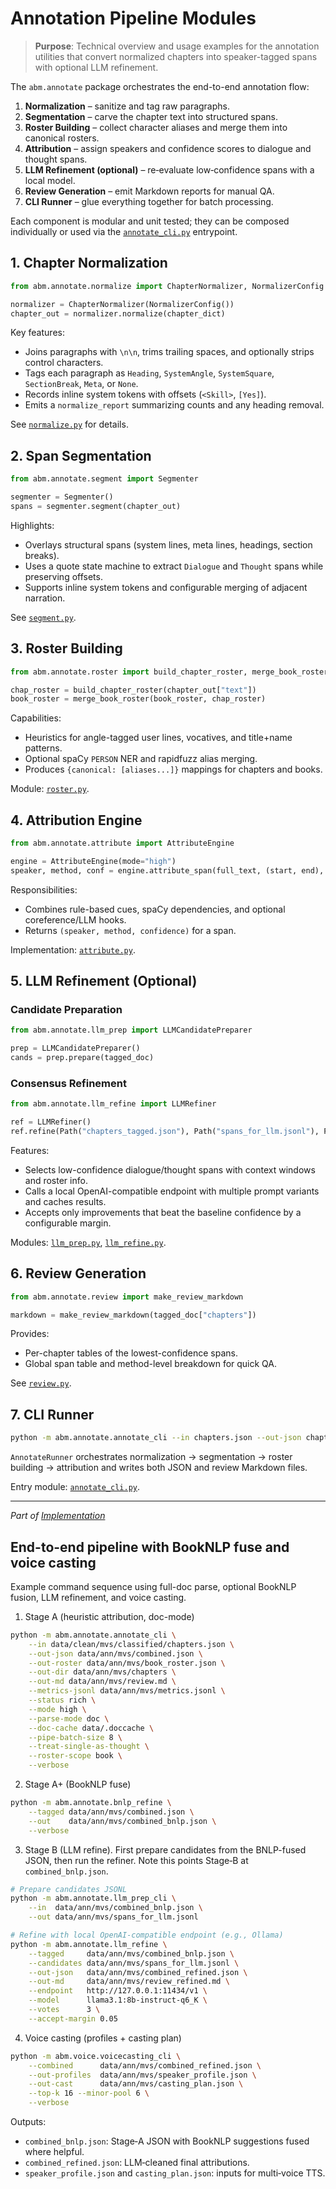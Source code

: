 # Annotation Pipeline Modules

> **Purpose**: Technical overview and usage examples for the annotation utilities that convert normalized chapters into speaker-tagged spans with optional LLM refinement.

The `abm.annotate` package orchestrates the end-to-end annotation flow:

1. **Normalization** – sanitize and tag raw paragraphs.
2. **Segmentation** – carve the chapter text into structured spans.
3. **Roster Building** – collect character aliases and merge them into canonical rosters.
4. **Attribution** – assign speakers and confidence scores to dialogue and thought spans.
5. **LLM Refinement (optional)** – re‑evaluate low‑confidence spans with a local model.
6. **Review Generation** – emit Markdown reports for manual QA.
7. **CLI Runner** – glue everything together for batch processing.

Each component is modular and unit tested; they can be composed individually or used via the [`annotate_cli.py`](../../../src/abm/annotate/annotate_cli.py) entrypoint.

## 1. Chapter Normalization

```python
from abm.annotate.normalize import ChapterNormalizer, NormalizerConfig

normalizer = ChapterNormalizer(NormalizerConfig())
chapter_out = normalizer.normalize(chapter_dict)
```

Key features:

- Joins paragraphs with `\n\n`, trims trailing spaces, and optionally strips control characters.
- Tags each paragraph as `Heading`, `SystemAngle`, `SystemSquare`, `SectionBreak`, `Meta`, or `None`.
- Records inline system tokens with offsets (`<Skill>`, `[Yes]`).
- Emits a `normalize_report` summarizing counts and any heading removal.

See [`normalize.py`](../../../src/abm/annotate/normalize.py) for details.

## 2. Span Segmentation

```python
from abm.annotate.segment import Segmenter

segmenter = Segmenter()
spans = segmenter.segment(chapter_out)
```

Highlights:

- Overlays structural spans (system lines, meta lines, headings, section breaks).
- Uses a quote state machine to extract `Dialogue` and `Thought` spans while preserving offsets.
- Supports inline system tokens and configurable merging of adjacent narration.

See [`segment.py`](../../../src/abm/annotate/segment.py).

## 3. Roster Building

```python
from abm.annotate.roster import build_chapter_roster, merge_book_roster

chap_roster = build_chapter_roster(chapter_out["text"])
book_roster = merge_book_roster(book_roster, chap_roster)
```

Capabilities:

- Heuristics for angle-tagged user lines, vocatives, and title+name patterns.
- Optional spaCy `PERSON` NER and rapidfuzz alias merging.
- Produces `{canonical: [aliases...]}` mappings for chapters and books.

Module: [`roster.py`](../../../src/abm/annotate/roster.py).

## 4. Attribution Engine

```python
from abm.annotate.attribute import AttributeEngine

engine = AttributeEngine(mode="high")
speaker, method, conf = engine.attribute_span(full_text, (start, end), span_type, roster)
```

Responsibilities:

- Combines rule-based cues, spaCy dependencies, and optional coreference/LLM hooks.
- Returns `(speaker, method, confidence)` for a span.

Implementation: [`attribute.py`](../../../src/abm/annotate/attribute.py).

## 5. LLM Refinement (Optional)

### Candidate Preparation

```python
from abm.annotate.llm_prep import LLMCandidatePreparer

prep = LLMCandidatePreparer()
cands = prep.prepare(tagged_doc)
```

### Consensus Refinement

```python
from abm.annotate.llm_refine import LLMRefiner

ref = LLMRefiner()
ref.refine(Path("chapters_tagged.json"), Path("spans_for_llm.jsonl"), Path("chapters_tagged_refined.json"))
```

Features:

- Selects low-confidence dialogue/thought spans with context windows and roster info.
- Calls a local OpenAI-compatible endpoint with multiple prompt variants and caches results.
- Accepts only improvements that beat the baseline confidence by a configurable margin.

Modules: [`llm_prep.py`](../../../src/abm/annotate/llm_prep.py), [`llm_refine.py`](../../../src/abm/annotate/llm_refine.py).

## 6. Review Generation

```python
from abm.annotate.review import make_review_markdown

markdown = make_review_markdown(tagged_doc["chapters"])
```

Provides:

- Per-chapter tables of the lowest-confidence spans.
- Global span table and method-level breakdown for quick QA.

See [`review.py`](../../../src/abm/annotate/review.py).

## 7. CLI Runner

```bash
python -m abm.annotate.annotate_cli --in chapters.json --out-json chapters_tagged.json --out-md chapters_review.md
```

`AnnotateRunner` orchestrates normalization → segmentation → roster building → attribution and writes both JSON and review Markdown files.

Entry module: [`annotate_cli.py`](../../../src/abm/annotate/annotate_cli.py).

---

*Part of [Implementation](../README.md)*

## End-to-end pipeline with BookNLP fuse and voice casting

Example command sequence using full-doc parse, optional BookNLP fusion, LLM refinement, and voice casting.

1) Stage A (heuristic attribution, doc-mode)

```bash
python -m abm.annotate.annotate_cli \
	--in data/clean/mvs/classified/chapters.json \
	--out-json data/ann/mvs/combined.json \
	--out-roster data/ann/mvs/book_roster.json \
	--out-dir data/ann/mvs/chapters \
	--out-md data/ann/mvs/review.md \
	--metrics-jsonl data/ann/mvs/metrics.jsonl \
	--status rich \
	--mode high \
	--parse-mode doc \
	--doc-cache data/.doccache \
	--pipe-batch-size 8 \
	--treat-single-as-thought \
	--roster-scope book \
	--verbose
```

2) Stage A+ (BookNLP fuse)

```bash
python -m abm.annotate.bnlp_refine \
	--tagged data/ann/mvs/combined.json \
	--out    data/ann/mvs/combined_bnlp.json \
	--verbose
```

3) Stage B (LLM refine). First prepare candidates from the BNLP-fused JSON, then run the refiner. Note this points Stage‑B at `combined_bnlp.json`.

```bash
# Prepare candidates JSONL
python -m abm.annotate.llm_prep_cli \
	--in  data/ann/mvs/combined_bnlp.json \
	--out data/ann/mvs/spans_for_llm.jsonl

# Refine with local OpenAI-compatible endpoint (e.g., Ollama)
python -m abm.annotate.llm_refine \
	--tagged     data/ann/mvs/combined_bnlp.json \
	--candidates data/ann/mvs/spans_for_llm.jsonl \
	--out-json   data/ann/mvs/combined_refined.json \
	--out-md     data/ann/mvs/review_refined.md \
	--endpoint   http://127.0.0.1:11434/v1 \
	--model      llama3.1:8b-instruct-q6_K \
	--votes      3 \
	--accept-margin 0.05
```

4) Voice casting (profiles + casting plan)

```bash
python -m abm.voice.voicecasting_cli \
	--combined      data/ann/mvs/combined_refined.json \
	--out-profiles  data/ann/mvs/speaker_profile.json \
	--out-cast      data/ann/mvs/casting_plan.json \
	--top-k 16 --minor-pool 6 \
	--verbose
```

Outputs:

- `combined_bnlp.json`: Stage‑A JSON with BookNLP suggestions fused where helpful.
- `combined_refined.json`: LLM‑cleaned final attributions.
- `speaker_profile.json` and `casting_plan.json`: inputs for multi‑voice TTS.
